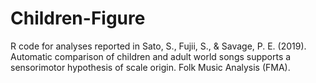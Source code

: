 # Children-Figure
R code for analyses reported in Sato, S., Fujii, S., &amp; Savage, P. E. (2019). Automatic comparison of children and adult world songs supports a sensorimotor hypothesis of scale origin. Folk Music Analysis (FMA).
